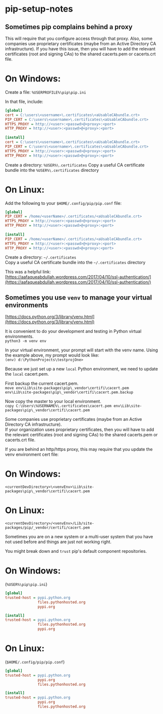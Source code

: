 pip-setup-notes  
===============  

## Sometimes pip complains behind a proxy  

This will require that you configure access through that proxy.
Also, some companies use proprietary certificates (maybe from an Active Directory CA infrastructure).  If you have this issue, then you will have to add the relevant certificates (root and signing CAs) to the shared cacerts.pem or cacerts.crt file.  

# On Windows:  
Create a file: `%USERPROFILE%\pip\pip.ini`  

In that file, include:
```ini
[global]
cert = C:\users\<username>\.certificates\<aUsableCAbundle.crt>
PIP_CERT = C:\users\<username>\.certificates\<aUsableCAbundle.crt>
HTTPS_PROXY = http://<user>:<passwd>@<proxy>:<port>
HTTP_PROXY = http://<user>:<passwd>@<proxy>:<port>
 
[install]
cert = C:\users\<username>\.certificates\<aUsableCAbundle.crt>
PIP_CERT = C:\users\<username>\.certificates\<aUsableCAbundle.crt>
HTTPS_PROXY = http://<user>:<passwd>@<proxy>:<port>
HTTP_PROXY = http://<user>:<passwd>@<proxy>:<port>
```
Create a directory: `%USER%\.certificates`
Copy a useful CA certificate bundle into the `%USER%\.certificates` directory


# On Linux:  
Add the following to your `$HOME/.config/pip/pip.conf` file:
```ini
[global]
PIP_CERT = /home/<userName>/.certificates/<aUsableCAbundle.crt>
HTTPS_PROXY = http://<user>:<passwd>@<proxy>:<port>
HTTP_PROXY = http://<user>:<passwd>@<proxy>:<port>
 
[install]
PIP_CERT = /home/<userName>/.certificates/<aUsableCAbundle.crt>
HTTPS_PROXY = http://<user>:<passwd>@<proxy>:<port>
HTTP_PROXY = http://<user>:<passwd>@<proxy>:<port>
```
Create a directory: `~/.certificates`  
Copy a useful CA certificate bundle into the `~/.certificates` directory  

This was a helpful link: [https://aafaqueabdullah.wordpress.com/2017/04/10/ssl-authentication/](https://aafaqueabdullah.wordpress.com/2017/04/10/ssl-authentication/)  


## Sometimes you use `venv` to manage your virtual environments  
[https://docs.python.org/3/library/venv.html](https://docs.python.org/3/library/venv.html)  

It is convenient to do your development and testing in Python virtual environments.  
`python3 -m venv env`  

In your virtual environment, your prompt will start with the venv name.  Using the example above, my prompt would look like:  
`(env) d:\PythonProjects\testprojOne>`  

Because we just set up a new `local` Python environment, we need to update the `local` cacert.pem.  

First backup the current cacert.pem.  
`move env\Lib\site-packages\pip\_vendor\certifi\cacert.pem env\Lib\site-packages\pip\_vendor\certifi\cacert.pem.backup`  

Now copy the master to your local environment.  
`copy C:\Users\%USERNAME%\.certificates\cacert.pem env\Lib\site-packages\pip\_vendor\certifi\cacert.pem`  

Some companies use proprietary certificates (maybe from an Active Directory CA infrastructure).  
If your organization uses proprietary certificates, then you will have to add the relevant certificates (root and signing CAs) to the shared cacerts.pem or cacerts.crt file.  

If you are behind an http/https proxy, this may require that you update the venv environment cert file:
# On Windows:  
`<currentDevDirectory>\<venvEnv>\Lib\site-packages\pip\_vendor\certifi\cacert.pem`  

# On Linux:  
`<currentDevDirectory>/<venvEnv>/Lib/site-packages/pip/_vendor/certifi/cacert.pem`  

Sometimes you are on a new system or a multi-user system that you have not used before and things are just not working right.  

You might break down and `trust` pip's default component repositories.  

# On Windows:  
(`%USER%\pip\pip.ini`)  
```ini
[global]
trusted-host = pypi.python.org
               files.pythonhosted.org
               pypi.org

[install]
trusted-host = pypi.python.org
               files.pythonhosted.org
               pypi.org
```  

# On Linux:  
(`$HOME/.config/pip/pip.conf`)  
```ini
[global]
trusted-host = pypi.python.org
               pypi.org
               files.pythonhosted.org

[install]
trusted-host = pypi.python.org
               pypi.org
               files.pythonhosted.org
```  


